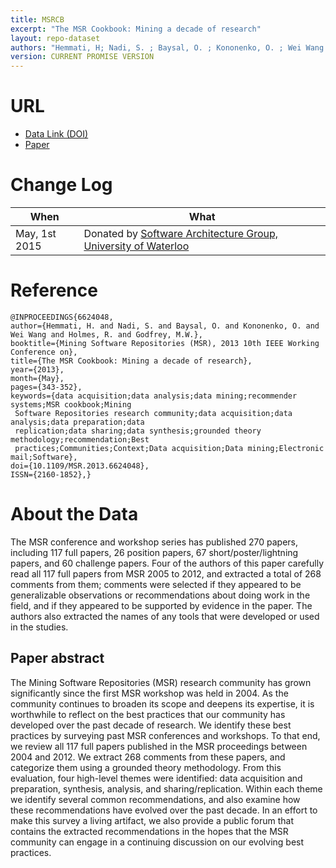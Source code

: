 ```yaml
---
title: MSRCB
excerpt: "The MSR Cookbook: Mining a decade of research"
layout: repo-dataset
authors: "Hemmati, H; Nadi, S. ; Baysal, O. ; Kononenko, O. ; Wei Wang ; Holmes, R. ; Godfrey, M.W."
version: CURRENT PROMISE VERSION
---
```


# URL

* [Data Link (DOI)](https://doi.org/10.5281/zenodo.581683)
* [Paper](http://ieeexplore.ieee.org/xpl/abstractAuthors.jsp?arnumber=6624048)

# Change Log

When | What
---- | ----
May, 1st 2015 | Donated by [Software Architecture Group, University of Waterloo](http://www.swag.uwaterloo.ca/)

# Reference

```
@INPROCEEDINGS{6624048,
author={Hemmati, H. and Nadi, S. and Baysal, O. and Kononenko, O. and Wei Wang and Holmes, R. and Godfrey, M.W.},
booktitle={Mining Software Repositories (MSR), 2013 10th IEEE Working Conference on},
title={The MSR Cookbook: Mining a decade of research},
year={2013},
month={May},
pages={343-352},
keywords={data acquisition;data analysis;data mining;recommender systems;MSR cookbook;Mining
 Software Repositories research community;data acquisition;data analysis;data preparation;data
 replication;data sharing;data synthesis;grounded theory methodology;recommendation;Best
 practices;Communities;Context;Data acquisition;Data mining;Electronic mail;Software},
doi={10.1109/MSR.2013.6624048},
ISSN={2160-1852},}
```

# About the Data

The MSR conference and workshop series has published 270 papers, including 117 full papers, 26 position papers, 67 short/poster/lightning papers, and 60 challenge papers. Four of the authors of this paper carefully read all 117 full papers from MSR 2005 to 2012, and extracted a total of 268 comments from them; comments were selected if they appeared to be generalizable observations or recommendations about doing work in the field, and if they appeared to be supported by evidence in the paper. The authors also extracted the names of any tools that were developed or used in the studies.

## Paper abstract

The Mining Software Repositories (MSR) research community has grown significantly since the first MSR workshop was held in 2004. As the community continues to broaden its scope and deepens its expertise, it is worthwhile to reflect on the best practices that our community has developed over the past decade of research. We identify these best practices by surveying past MSR conferences and workshops. To that end, we review all 117 full papers published in the MSR proceedings between 2004 and 2012. We extract 268 comments from these papers, and categorize them using a grounded theory methodology. From this evaluation, four high-level themes were identified: data acquisition and preparation, synthesis, analysis, and sharing/replication. Within each theme we identify several common recommendations, and also examine how these recommendations have evolved over the past decade. In an effort to make this survey a living artifact, we also provide a public forum that contains the extracted recommendations in the hopes that the MSR community can engage in a continuing discussion on our evolving best practices.
